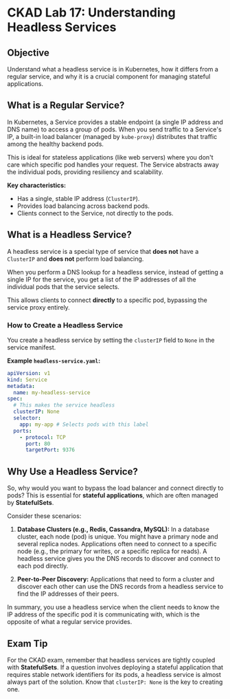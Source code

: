 # CKAD Lab 17: Understanding Headless Services

## Objective
Understand what a headless service is in Kubernetes, how it differs from a regular service, and why it is a crucial component for managing stateful applications.

## What is a Regular Service?

In Kubernetes, a Service provides a stable endpoint (a single IP address and DNS name) to access a group of pods. When you send traffic to a Service's IP, a built-in load balancer (managed by `kube-proxy`) distributes that traffic among the healthy backend pods.

This is ideal for stateless applications (like web servers) where you don't care which specific pod handles your request. The Service abstracts away the individual pods, providing resiliency and scalability.

**Key characteristics:**
-   Has a single, stable IP address (`ClusterIP`).
-   Provides load balancing across backend pods.
-   Clients connect to the Service, not directly to the pods.

## What is a Headless Service?

A headless service is a special type of service that **does not** have a `ClusterIP` and **does not** perform load balancing. 

When you perform a DNS lookup for a headless service, instead of getting a single IP for the service, you get a list of the IP addresses of all the individual pods that the service selects.

This allows clients to connect **directly** to a specific pod, bypassing the service proxy entirely.

### How to Create a Headless Service

You create a headless service by setting the `clusterIP` field to `None` in the service manifest.

**Example `headless-service.yaml`:**
```yaml
apiVersion: v1
kind: Service
metadata:
  name: my-headless-service
spec:
  # This makes the service headless
  clusterIP: None
  selector:
    app: my-app # Selects pods with this label
  ports:
    - protocol: TCP
      port: 80
      targetPort: 9376
```

## Why Use a Headless Service?

So, why would you want to bypass the load balancer and connect directly to pods? This is essential for **stateful applications**, which are often managed by **StatefulSets**.

Consider these scenarios:

1.  **Database Clusters (e.g., Redis, Cassandra, MySQL):** In a database cluster, each node (pod) is unique. You might have a primary node and several replica nodes. Applications often need to connect to a specific node (e.g., the primary for writes, or a specific replica for reads). A headless service gives you the DNS records to discover and connect to each pod directly.

2.  **Peer-to-Peer Discovery:** Applications that need to form a cluster and discover each other can use the DNS records from a headless service to find the IP addresses of their peers.

In summary, you use a headless service when the client needs to know the IP address of the specific pod it is communicating with, which is the opposite of what a regular service provides.

## Exam Tip
For the CKAD exam, remember that headless services are tightly coupled with **StatefulSets**. If a question involves deploying a stateful application that requires stable network identifiers for its pods, a headless service is almost always part of the solution. Know that `clusterIP: None` is the key to creating one.
